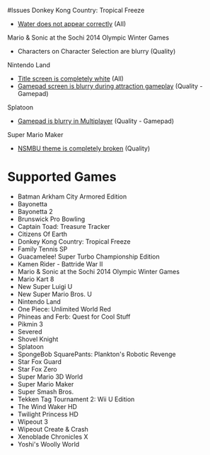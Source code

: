 #Issues
Donkey Kong Country: Tropical Freeze

- [Water does not appear correctly](http://i.imgur.com/0X194fi.jpg) (All)

Mario & Sonic at the Sochi 2014 Olympic Winter Games

- Characters on Character Selection are blurry (Quality)

Nintendo Land

- [Title screen is completely white](http://i.imgur.com/Jmbpj0h.png) (All)
- [Gamepad screen is blurry during attraction gameplay](http://i.imgur.com/B22muq6.jpg) (Quality - Gamepad)

Splatoon

- [Gamepad is blurry in Multiplayer](http://imgur.com/a/1YecH) (Quality - Gamepad)

Super Mario Maker

- [NSMBU theme is completely broken](http://i.imgur.com/OumJaa6.png) (Quality)

# Supported Games
- Batman Arkham City Armored Edition
- Bayonetta
- Bayonetta 2
- Brunswick Pro Bowling
- Captain Toad: Treasure Tracker
- Citizens Of Earth
- Donkey Kong Country: Tropical Freeze
- Family Tennis SP
- Guacamelee! Super Turbo Championship Edition
- Kamen Rider - Battride War II
- Mario & Sonic at the Sochi 2014 Olympic Winter Games
- Mario Kart 8
- New Super Luigi U
- New Super Mario Bros. U
- Nintendo Land
- One Piece: Unlimited World Red
- Phineas and Ferb: Quest for Cool Stuff
- Pikmin 3
- Severed
- Shovel Knight
- Splatoon
- SpongeBob SquarePants: Plankton's Robotic Revenge
- Star Fox Guard
- Star Fox Zero
- Super Mario 3D World
- Super Mario Maker
- Super Smash Bros.
- Tekken Tag Tournament 2: Wii U Edition
- The Wind Waker HD
- Twilight Princess HD
- Wipeout 3
- Wipeout Create & Crash
- Xenoblade Chronicles X
- Yoshi's Woolly World
